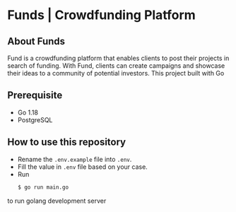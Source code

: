 # Funds | Crowdfunding Platform

## About Funds

Fund is a crowdfunding platform that enables clients to post their projects in search of funding. With Fund, clients can create campaigns and showcase their ideas to a community of potential investors. This project built with Go

## Prerequisite

-   Go 1.18
-   PostgreSQL

## How to use this repository

-   Rename the `.env.example` file into `.env`.
-   Fill the value in `.env` file based on your case.
-   Run
    ```bash
    $ go run main.go
    ```

to run golang development server
